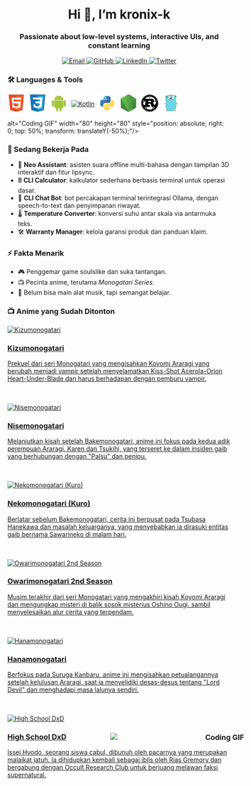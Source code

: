 <h1 align="center">Hi 👋, I’m <strong>kronix-k</strong></h1>
<h3 align="center">
<p><img src="https://media1.giphy.com/media/v1.Y2lkPTc5MGI3NjExNGl5b2NtNzExZTJ2dmVscnRzaDdjZXg2MHcxbXQ0djVybnJ3cWdxNyZlcD12MV9pbnRlcm5hbF9naWZfYnlfaWQmY3Q9Zw/GNPvfcYg0AxJYjDop6/giphy.gif"
alt="Coding GIF" width="500" height="550" style="position: absolute; right: 0; top: 50%; transform: translateY(-50%);"/></p>

Passionate about low-level systems, interactive UIs, and constant learning
</h3>

<!-- Social links -->

<p align="center">
<a href="mailto:your.email@example.com">
<img src="https://img.shields.io/badge/Email-your.email@example.com-blue" alt="Email">
</a>
<a href="https://github.com/kronix-k" target="_blank" rel="noreferrer">
<img src="https://img.shields.io/badge/GitHub-@kronix--k-black" alt="GitHub">
</a>
<a href="https://www.linkedin.com/in/kronix-k" target="_blank" rel="noreferrer">
<img src="https://img.shields.io/badge/LinkedIn-kronix--k-0A66C2" alt="LinkedIn">
</a>
<a href="https://twitter.com/kronix_k" target="_blank" rel="noreferrer">
<img src="https://img.shields.io/badge/Twitter-@kronix__k-1DA1F2" alt="Twitter">
</a>
</p>

<h3 align="left">🛠 Languages & Tools</h3>
<p align="left" style="display: flex; flex-wrap: wrap; gap: 8px; align-items: center; position: relative;">
<!-- contoh beberapa icon; tambahkan sesuai kebutuhan -->
<a href="https://www.w3.org/html/" target="_blank" rel="noreferrer">
<img src="https://raw.githubusercontent.com/devicons/devicon/master/icons/html5/html5-original.svg"
alt="HTML5" width="40" height="40"/>
</a>
<a href="https://www.w3schools.com/css/" target="_blank" rel="noreferrer">
<img src="https://raw.githubusercontent.com/devicons/devicon/master/icons/css3/css3-original.svg"
alt="CSS3" width="40" height="40"/>
</a>
<a href="https://developer.android.com" target="_blank" rel="noreferrer">
<img src="https://raw.githubusercontent.com/devicons/devicon/master/icons/android/android-original.svg"
alt="Android" width="40" height="40"/>
</a>
<a href="https://kotlinlang.org" target="_blank" rel="noreferrer">
<img src="https://www.vectorlogo.zone/logos/kotlinlang/kotlinlang-icon.svg"
alt="Kotlin" width="40" height="40"/>
</a>
<a href="https://www.python.org" target="_blank" rel="noreferrer">
<img src="https://raw.githubusercontent.com/devicons/devicon/master/icons/python/python-original.svg"
alt="Python" width="40" height="40"/>
</a>
<a href="https://nodejs.org" target="_blank" rel="noreferrer">
<img src="https://raw.githubusercontent.com/devicons/devicon/master/icons/nodejs/nodejs-original.svg"
alt="Node.js" width="40" height="40"/>
</a>
<a href="https://www.rust-lang.org" target="_blank" rel="noreferrer">
<img src="https://raw.githubusercontent.com/devicons/devicon/master/icons/rust/rust-plain.svg"
alt="Rust" width="40" height="40"/>
</a>
<a href="https://golang.org" target="_blank" rel="noreferrer">
<img src="https://raw.githubusercontent.com/devicons/devicon/master/icons/go/go-original.svg"
alt="Go" width="40" height="40"/>
</a>
</p>

alt="Coding GIF" width="80" height="80" style="position: absolute; right: 0; top: 50%; transform: translateY(-50%);"/>
<h3 align="left">🔭 Sedang Bekerja Pada</h3>
<ul>
<li>🤖 <strong>Neo Assistant</strong>: asisten suara offline multi-bahasa dengan tampilan 3D interaktif dan fitur lipsync.</li>
<li>🖩 <strong>CLI Calculator</strong>: kalkulator sederhana berbasis terminal untuk operasi dasar.</li>
<li>📱 <strong>CLI Chat Bot</strong>: bot percakapan terminal terintegrasi Ollama, dengan speech-to-text dan penyimpanan riwayat.</li>
<li>🌡️ <strong>Temperature Converter</strong>: konversi suhu antar skala via antarmuka teks.</li>
<li>🛠️ <strong>Warranty Manager</strong>: kelola garansi produk dan panduan klaim.</li>
</ul>

<h3 align="left">⚡ Fakta Menarik</h3>
<ul>
<li>🎮 Penggemar game soulslike dan suka tantangan.</li>
<li>📺 Pecinta anime, terutama <em>Monogatari Series</em>.</li>
<li>🎵 Belum bisa main alat musik, tapi semangat belajar.</li>
</ul>

<h3 align="left">📺 Anime yang Sudah Ditonton</h3>
<p align="left" style="display: flex; flex-wrap: wrap; gap: 12px;">
<a href="https://myanimelist.net/anime/24255/Kizumonogatari">
<img src="https://giffiles.alphacoders.com/495/49507.gif"
alt="Kizumonogatari" width="225" height="331"/>
<h3>Kizumonogatari</h3>
<p>Prekuel dari seri Monogatari yang mengisahkan Koyomi Araragi yang berubah menjadi vampir setelah menyelamatkan Kiss-Shot Acerola-Orion Heart-Under-Blade dan harus berhadapan dengan pemburu vampir.</p>
</a>
<br> <br>
<a href="https://myanimelist.net/anime/11313/Nisemonogatari">
<img src="https://media1.tenor.com/m/0QCNcrgLi1sAAAAC/karen-araragi-monogatari.gif"
alt="Nisemonogatari" width="225" height="331"/>
<h3>Nisemonogatari</h3>
<p>Melanjutkan kisah setelah Bakemonogatari, anime ini fokus pada kedua adik perempuan Araragi, Karen dan Tsukihi, yang terseret ke dalam insiden gaib yang berhubungan dengan "Palsu" dan penipu.</p>
</a>
<br> <br>
<a href="https://myanimelist.net/anime/20865/Nekomonogatari__Kuro">
<img src="https://cdn.myanimelist.net/images/anime/1170/121597.jpg"
alt="Nekomonogatari (Kuro)" width="225" height="331"/>
<h3>Nekomonogatari (Kuro)</h3>
<p>Berlatar sebelum Bakemonogatari, cerita ini berpusat pada Tsubasa Hanekawa dan masalah keluarganya, yang menyebabkan ia dirasuki entitas gaib bernama Sawarineko di malam hari.</p>
</a>
<br> <br>
<a href="https://myanimelist.net/anime/35247/Owarimonogatari_2nd_Season">
<img src="https://cdn.myanimelist.net/images/anime/6/87322.jpg"
alt="Owarimonogatari 2nd Season" width="225" height="331"/>
<h3>Owarimonogatari 2nd Season</h3>
<p>Musim terakhir dari seri Monogatari yang mengakhiri kisah Koyomi Araragi dan mengungkap misteri di balik sosok misterius Oshino Ougi, sambil menyelesaikan alur cerita yang terpendam.</p>
</a>
<br> <br>
<a href="https://myanimelist.net/anime/21855/Hanamonogatari">
<img src="https://cdn.myanimelist.net/images/anime/13/65755.jpg"
alt="Hanamonogatari" width="225" height="331"/>
<h3>Hanamonogatari</h3>
<p>Berfokus pada Suruga Kanbaru, anime ini mengisahkan petualangannya setelah kelulusan Araragi, saat ia menyelidiki desas-desus tentang "Lord Devil" dan menghadapi masa lalunya sendiri.</p>
</a>
<br> <br>
<a href="https://myanimelist.net/anime/11617/High_School_DxD">
<img src="https://cdn.myanimelist.net/images/anime/1467/95694.jpg"
alt="High School DxD" width="225" height="331"/>
<h3>High School DxD</h3>
<p>Issei Hyodo, seorang siswa cabul, dibunuh oleh pacarnya yang merupakan malaikat jatuh. Ia dihidupkan kembali sebagai iblis oleh Rias Gremory dan bergabung dengan Occult Research Club untuk berjuang melawan faksi supernatural.</p>
</a>
</p>
